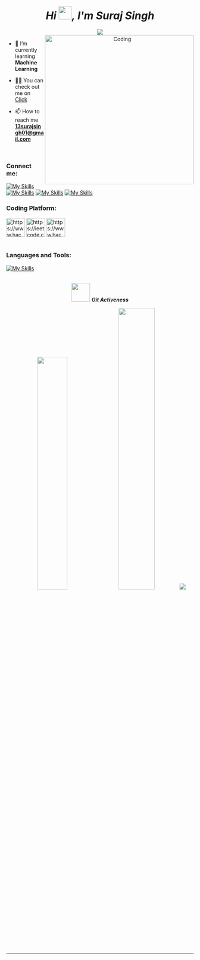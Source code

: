 ***<h1 align="center">Hi <img src="https://media.giphy.com/media/hvRJCLFzcasrR4ia7z/giphy.gif" width="35">, I'm Suraj Singh </h1>***


<p align="center">
  <a href="https://github.com/DenverCoder1/readme-typing-svg"><img src="https://readme-typing-svg.herokuapp.com?lines=Computer+Science+Student;Web+Developer;AI%20|%20ML%20Admirer;Passionate%20learner&center=true&width=500&height=50"></a>
<br />
<img align="right" alt="Coding" width="400" src="https://cdn.dribbble.com/users/1292677/screenshots/6139167/media/5387dc7e035b3efe9d94516044de66a4.gif">

- 🌱 I’m currently learning **Machine Learning**

- 👨‍💻 You can check out me on [Click](https://suraj-s13.github.io/)

- 📫 How to reach me **13surajsingh01@gmail.com**
<br />

<h3 align="left">Connect me:</h3>
<p align="left">
  
[![My Skills](https://skillicons.dev/icons?i=github)](https://github.com/suraj-s13)
[![My Skills](https://skillicons.dev/icons?i=linkedin)](https://www.linkedin.com/in/suraj-singh-71a373217/)
[![My Skills](https://skillicons.dev/icons?i=instagram)](https://instagram.com/_suraj_ss_?igshid=YmMyMTA2M2Y=)
[![My Skills](https://skillicons.dev/icons?i=twitter)](https://twitter.com/Surajs13s?t=xFGY1Ybzie3pVK8IXLSpSg&s=09)
 <br />
  
<h3 align="left">Coding Platform:</h3>
<p align="left">
<a href="https://www.hackerrank.com/https://www.hackerrank.com/surajs13" target="blank"><img align="center" src="https://raw.githubusercontent.com/rahuldkjain/github-profile-readme-generator/master/src/images/icons/Social/hackerrank.svg" alt="https://www.hackerrank.com/surajs13" height="50" width="50" /></a>
<a href="https://leetcode.com/suraj-s13/" target="blank"><img align="center" src="https://raw.githubusercontent.com/rahuldkjain/github-profile-readme-generator/master/src/images/icons/Social/leet-code.svg" alt="https://leetcode.com/suraj-s13/" height="50" width="50" /></a>
<a href="https://www.hackerearth.com/@suraj3005" target="blank"><img align="center" src="https://raw.githubusercontent.com/rahuldkjain/github-profile-readme-generator/master/src/images/icons/Social/hackerearth.svg" alt="https://www.hackerearth.com/@suraj3005" height="50" width="50" /></a>
<br /><br />
<h3 align="left">Languages and Tools:</h3>

[![My Skills](https://skillicons.dev/icons?i=c,cpp,py,html,css,linux,mysql,docker,gcp,git,gitlab&perline=)](https://skillicons.dev)
<br /><br />

 <p align="center">
  <img src="https://media.giphy.com/media/VgCDAzcKvsR6OM0uWg/giphy.gif" width="50">
 <i><b>Git Activeness</b></i></p>
 
 <p align="center">
  <img width="40%" src="https://github-readme-stats.vercel.app/api?username=suraj-s13&theme=github_dark&cache_seconds=30&hide_border=true"/>&nbsp;&nbsp;&nbsp;
  <img width="44%" src="https://github-readme-streak-stats.herokuapp.com/?user=suraj-s13&theme=github_dark&cache_seconds=30&hide_border=true"/>
  <img src="https://github-profile-summary-cards.vercel.app/api/cards/profile-details?username=suraj-s13&theme=github_dark"/>
</p>
 
<!-- <p><img align="left" src="https://github-readme-stats.vercel.app/api/top-langs?username=suraj-s13&show_icons=true&locale=en&layout=compact&theme=chartreuse-dark" alt="ovi" /></p>
<p>&nbsp;<img align="right" src="https://github-readme-stats.vercel.app/api?username=suraj-s13&show_icons=true&locale=en&theme=chartreuse-dark" alt="ovi" width="410" /></p>
<br><br><br><br><br> -->

<hr>
<!-- <p align="center">
  <img src="https://media.giphy.com/media/QaMcXSekUWx7aogAUr/giphy.gif" width="50">
 <i><b>Git Profile Trophies</b></i></p>
<img src="https://github-profile-trophy.vercel.app/?username=Aneesh-07&theme=juicyfresh&no-bg=true" /> 

<hr> -->
